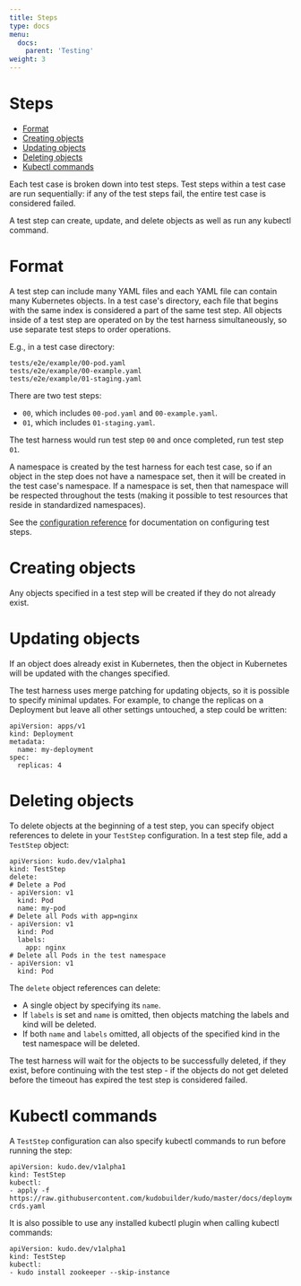 ```yaml
---
title: Steps
type: docs
menu:
  docs:
    parent: 'Testing'
weight: 3
---
```


# Steps

* [Format](#format)
* [Creating objects](#creating-objects)
* [Updating objects](#updating-objects)
* [Deleting objects](#deleting-objects)
* [Kubectl commands](#kubectl-commands)

Each test case is broken down into test steps. Test steps within a test case are run sequentially: if any of the test steps fail, the entire test case is considered failed.

A test step can create, update, and delete objects as well as run any kubectl command.

# Format

A test step can include many YAML files and each YAML file can contain many Kubernetes objects. In a test case's directory, each file that begins with the same index is considered a part of the same test step. All objects inside of a test step are operated on by the test harness simultaneously, so use separate test steps to order operations.

E.g., in a test case directory:

```
tests/e2e/example/00-pod.yaml
tests/e2e/example/00-example.yaml
tests/e2e/example/01-staging.yaml
```

There are two test steps:

* `00`, which includes `00-pod.yaml` and `00-example.yaml`.
* `01`, which includes `01-staging.yaml`.

The test harness would run test step `00` and once completed, run test step `01`.

A namespace is created by the test harness for each test case, so if an object in the step does not have a namespace set, then it will be created in the test case's namespace. If a namespace is set, then that namespace will be respected throughout the tests (making it possible to test resources that reside in standardized namespaces).

See the [configuration reference](/docs/testing/reference#TestStep) for documentation on configuring test steps.

# Creating objects

Any objects specified in a test step will be created if they do not already exist.

# Updating objects

If an object does already exist in Kubernetes, then the object in Kubernetes will be updated with the changes specified.

The test harness uses merge patching for updating objects, so it is possible to specify minimal updates. For example, to change the replicas on a Deployment but leave all other settings untouched, a step could be written:

```
apiVersion: apps/v1
kind: Deployment
metadata:
  name: my-deployment
spec:
  replicas: 4
```

# Deleting objects

To delete objects at the beginning of a test step, you can specify object references to delete in your `TestStep` configuration. In a test step file, add a `TestStep` object:

```
apiVersion: kudo.dev/v1alpha1
kind: TestStep
delete:
# Delete a Pod
- apiVersion: v1
  kind: Pod
  name: my-pod
# Delete all Pods with app=nginx
- apiVersion: v1
  kind: Pod
  labels:
    app: nginx
# Delete all Pods in the test namespace
- apiVersion: v1
  kind: Pod
```

The `delete` object references can delete:

* A single object by specifying its `name`.
* If `labels` is set and `name` is omitted, then objects matching the labels and kind will be deleted.
* If both `name` and `labels` omitted, all objects of the specified kind in the test namespace will be deleted.

The test harness will wait for the objects to be successfully deleted, if they exist, before continuing with the test step - if the objects do not get deleted before the timeout has expired the test step is considered failed.

# Kubectl commands

A `TestStep` configuration can also specify kubectl commands to run before running the step:

```
apiVersion: kudo.dev/v1alpha1
kind: TestStep
kubectl:
- apply -f https://raw.githubusercontent.com/kudobuilder/kudo/master/docs/deployment/10-crds.yaml
```

It is also possible to use any installed kubectl plugin when calling kubectl commands:

```
apiVersion: kudo.dev/v1alpha1
kind: TestStep
kubectl:
- kudo install zookeeper --skip-instance
```
